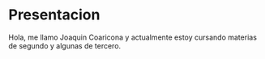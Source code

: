 # Presentacion

Hola, me llamo Joaquin Coaricona y actualmente estoy cursando materias de segundo y algunas de tercero.




 



